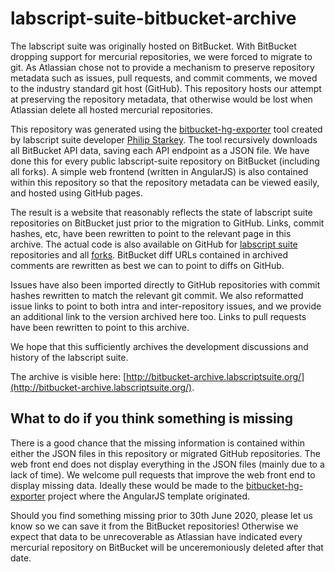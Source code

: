# labscript-suite-bitbucket-archive
The labscript suite was originally hosted on BitBucket. 
With BitBucket dropping support for mercurial repositories, we were forced to migrate to git.
As Atlassian chose not to provide a mechanism to preserve repository metadata such as issues, pull requests, and commit comments, we moved to the industry standard git host (GitHub).
This repository hosts our attempt at preserving the repository metadata, that otherwise would be lost when Atlassian delete all hosted mercurial repositories.

This repository was generated using the [bitbucket-hg-exporter](https://github.com/philipstarkey/bitbucket-hg-exporter) tool created by labscript suite developer [Philip Starkey](https://github.com/philipstarkey).
The tool recursively downloads all BitBucket API data, saving each API endpoint as a JSON file.
We have done this for every public labscript-suite repository on BitBucket (including all forks).
A simple web frontend (written in AngularJS) is also contained within this repository so that the repository metadata can be viewed easily, and hosted using GitHub pages.

The result is a website that reasonably reflects the state of labscript suite repositories on BitBucket just prior to the migration to GitHub.
Links, commit hashes, etc, have been rewritten to point to the relevant page in this archive.
The actual code is also available on GitHub for [labscript suite](https://github.com/labscript-suite) repositories and all [forks](https://github.com/labscript-suite-bitbucket-archive).
BitBucket diff URLs contained in archived comments are rewritten as best we can to point to diffs on GitHub.

Issues have also been imported directly to GitHub repositories with commit hashes rewritten to match the relevant git commit.
We also reformatted issue links to point to both intra and inter-repository issues, and we provide an additional link to the version archived here too.
Links to pull requests have been rewritten to point to this archive.

We hope that this sufficiently archives the development discussions and history of the labscript suite.

The archive is visible here: [http://bitbucket-archive.labscriptsuite.org/](http://bitbucket-archive.labscriptsuite.org/).

## What to do if you think something is missing
There is a good chance that the missing information is contained within either the JSON files in this repository or migrated GitHub repositories.
The web front end does not display everything in the JSON files (mainly due to a lack of time).
We welcome pull requests that improve the web front end to display missing data.
Ideally these would be made to the [bitbucket-hg-exporter](https://github.com/philipstarkey/bitbucket-hg-exporter) project where the AngularJS template originated.

Should you find something missing prior to 30th June 2020, please let us know so we can save it from the BitBucket repositories!
Otherwise we expect that data to be unrecoverable as Atlassian have indicated every mercurial repository on BitBucket will be unceremoniously deleted after that date.
